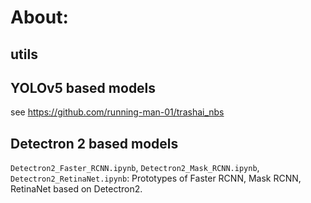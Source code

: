 # About:

## utils


## YOLOv5 based models

see https://github.com/running-man-01/trashai_nbs

## Detectron 2 based models

`Detectron2_Faster_RCNN.ipynb`, `Detectron2_Mask_RCNN.ipynb`, `Detectron2_RetinaNet.ipynb`: Prototypes of Faster RCNN, Mask RCNN, RetinaNet based on Detectron2.

